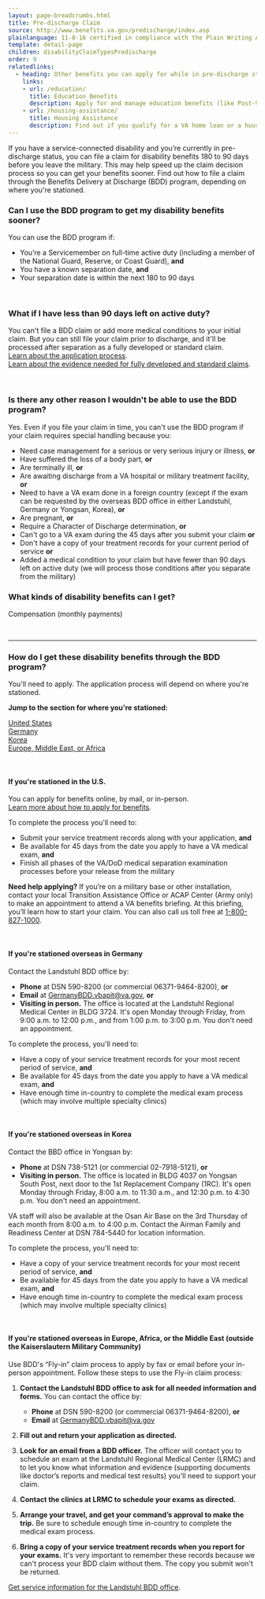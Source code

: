 ```yaml
---
layout: page-breadcrumbs.html
title: Pre-discharge Claim
source: http://www.benefits.va.gov/predischarge/index.asp
plainlanguage: 11-8-16 certified in compliance with the Plain Writing Act
template: detail-page
children: disabilityClaimTypesPredischarge
order: 9
relatedlinks:
  - heading: Other benefits you can apply for while in pre-discharge status
    links:
    - url: /education/
      title: Education Benefits
      description: Apply for and manage education benefits (like Post-9/11 GI Bill benefits) that can help you pay for college and training programs.
    - url: /housing-assistance/
      title: Housing Assistance
      description: Find out if you qualify for a VA home loan or a housing grant to help you live more independently with your service-connected disability.
---
```


<div class="va-introtext">

If you have a service-connected disability and you’re currently in pre-discharge status, you can file a claim for disability benefits 180 to 90 days before you leave the military. This may help speed up the claim decision process so you can get your benefits sooner. Find out how to file a claim through the Benefits Delivery at Discharge (BDD) program, depending on where you're stationed.

</div>

<div class="feature" markdown="1">

### Can I use the BDD program to get my disability benefits sooner?
You can use the BDD program if:
-	You’re a Servicemember on full-time active duty (including a member of the National Guard, Reserve, or Coast Guard), **and**
- You have a known separation date, **and**
-	Your separation date is within the next 180 to 90 days

<br>

### What if I have less than 90 days left on active duty?
You can't file a BDD claim or add more medical conditions to your initial claim. But you can still file your claim prior to discharge, and it'll be processed after separation as a fully developed or standard claim.</br>
[Learn about the application process](/disability-benefits/apply/).</br>
[Learn about the evidence needed for fully developed and standard claims](/disability-benefits/apply/evidence/).

<br>

### Is there any other reason I wouldn't be able to use the BDD program?
Yes. Even if you file your claim in time, you can't use the BDD program if your claim requires special handling because you:
- Need case management for a serious or very serious injury or illness, **or**
- Have suffered the loss of a body part, **or**
- Are terminally ill, **or**
- Are awaiting discharge from a VA hospital or military treatment facility, **or**
- Need to have a VA exam done in a foreign country (except if the exam can be requested by the overseas BDD office in either Landstuhl, Germany or Yongsan, Korea), **or**
- Are pregnant, **or**
- Require a Character of Discharge determination, **or**
- Can't go to a VA exam during the 45 days after you submit your claim **or**
- Don't have a copy of your treatment records for your current period of service **or**
- Added a medical condition to your claim but have fewer than 90 days left on active duty (we will process those conditions after you separate from the military)


</div>

### What kinds of disability benefits can I get?
Compensation (monthly payments)

<br>

-----

### How do I get these disability benefits through the BDD program?
You'll need to apply. The application process will depend on where you're stationed.

**Jump to the section for where you're stationed:**

[United States](#stationed-us)</br>
[Germany](#stationed-germany)</br>
[Korea](#stationed-korea)</br>
[Europe, Middle East, or Africa](#stationed-emea)

<br>

<spand id="stationed-us">

#### If you're stationed in the U.S.
You can apply for benefits online, by mail, or in-person. <br>
[Learn more about how to apply for benefits](/disability-benefits/apply/).

To complete the process you'll need to:
- Submit your service treatment records along with your application, **and**
- Be available for 45 days from the date you apply to have a VA medical exam, **and**
- Finish all phases of the VA/DoD medical separation examination processes before your release from the military

**Need help applying?** If you’re on a military base or other installation, contact your local Transition Assistance Office or ACAP Center (Army only) to make an appointment to attend a VA benefits briefing. At this briefing, you’ll learn how to start your claim. You can also call us toll free at <a href="tel:+18008271000">1-800-827-1000</a>.

<br>

<spand id="stationed-germany">

#### If you're stationed overseas in Germany
Contact the Landstuhl BDD office by:
- **Phone** at DSN 590-8200 (or commercial 06371-9464-8200), **or**
- **Email** at GermanyBDD.vbapit@va.gov, **or**
- **Visiting in person.** The office is located at the Landstuhl Regional Medical Center in BLDG 3724. It's open Monday through Friday, from 9:00 a.m. to 12:00 p.m., and from 1:00 p.m. to 3:00 p.m. You don't need an appointment.

To complete the process, you'll need to:
- Have a copy of your service treatment records for your most recent period of service, **and**
- Be available for 45 days from the date you apply to have a VA medical exam, **and**
- Have enough time in-country to complete the medical exam process (which may involve multiple specialty clinics)

<br>

<spand id="stationed-korea">

#### If you're stationed overseas in Korea
Contact the BBD office in Yongsan by:
- **Phone** at DSN 738-5121 (or commercial 02-7918-5121), **or**
- **Visiting in person.** The office is located in BLDG 4037 on Yongsan South Post, next door to the 1st Replacement Company (1RC). It's open Monday through Friday, 8:00 a.m. to 11:30 a.m., and 12:30 p.m. to 4:30 p.m. You don't need an appointment.

VA staff will also be available at the Osan Air Base on the 3rd Thursday of each month from 8:00 a.m. to 4:00 p.m. Contact the Airman Family and Readiness Center at DSN 784-5440 for location information.

To complete the process, you'll need to:
- Have a copy of your service treatment records for your most recent period of service, **and**
- Be available for 45 days from the date you apply to have a VA medical exam, **and**
- Have enough time in-country to complete the medical exam process (which may involve multiple specialty clinics)

<br>

<spand id="stationed-emea">

#### If you're stationed overseas in Europe, Africa, or the Middle East (outside the Kaiserslautern Military Community)
Use BDD's “Fly-in” claim process to apply by fax or email before your in-person appointment. Follow these steps to use the Fly-in claim process:

<ol class="process">
  <li class="process-step list-one">

  **Contact the Landstuhl BDD office to ask for all needed information and forms.** You can contact the office by:
  - **Phone** at DSN 590-8200 (or commercial 06371-9464-8200), **or**
  - **Email** at GermanyBDD.vbapit@va.gov

  </li>

  <li class="process-step list-two">

  **Fill out and return your application as directed.**

  </li>

  <li class="process-step list-three">

  **Look for an email from a BDD officer.** The officer will contact you to schedule an exam at the Landstuhl Regional Medical Center (LRMC) and to let you know what information and evidence (supporting documents like doctor’s reports and medical test results) you'll need to support your claim.

  </li>

  <li class="process-step list-four">

  **Contact the clinics at LRMC to schedule your exams as directed.**

  </li>

  <li class="process-step list-five">

  **Arrange your travel, and get your command’s approval to make the trip.** Be sure to schedule enough time in-country to complete the medical exam process.

  </li>

  <li class="process-step list-six">

  **Bring a copy of your service treatment records when you report for your exams.** It's very important to remember these records because we can't process your BDD claim without them. The copy you submit won't be returned.

  </li>
</ol>

[Get service information for the Landstuhl BDD office](http://rhce.amedd.army.mil/landstuhl/services.cfm?MTFinfo_id=733).
